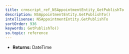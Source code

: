```yaml
---
title: crmscript_ref_NSAppointmentEntity_GetPublishTo
description: NSAppointmentEntity.GetPublishTo()
intellisense: NSAppointmentEntity.GetPublishTo
sortOrder: 936
keywords: GetPublishTo()
so.topic: reference
---
```



* **Returns:** DateTime


